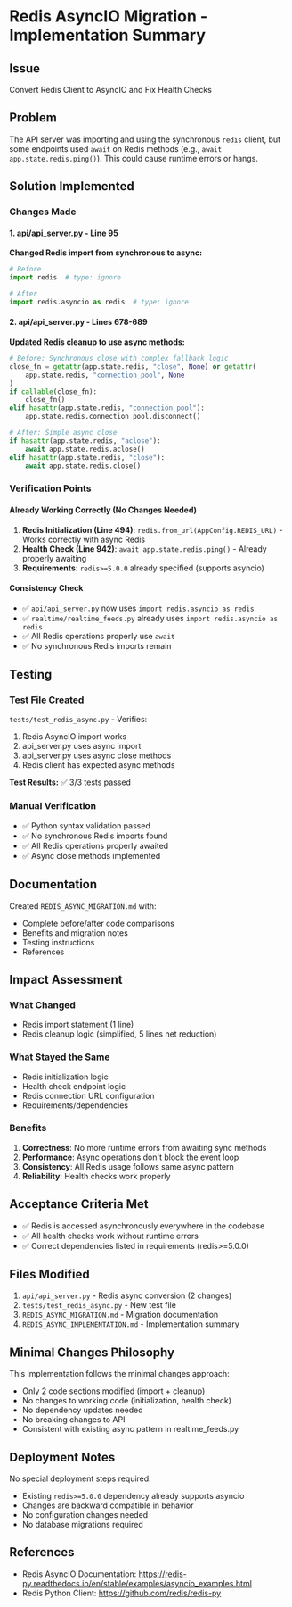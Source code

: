 # Redis AsyncIO Migration - Implementation Summary

## Issue
Convert Redis Client to AsyncIO and Fix Health Checks

## Problem
The API server was importing and using the synchronous `redis` client, but some endpoints used `await` on Redis methods (e.g., `await app.state.redis.ping()`). This could cause runtime errors or hangs.

## Solution Implemented

### Changes Made

#### 1. api/api_server.py - Line 95
**Changed Redis import from synchronous to async:**
```python
# Before
import redis  # type: ignore

# After
import redis.asyncio as redis  # type: ignore
```

#### 2. api/api_server.py - Lines 678-689
**Updated Redis cleanup to use async methods:**
```python
# Before: Synchronous close with complex fallback logic
close_fn = getattr(app.state.redis, "close", None) or getattr(
    app.state.redis, "connection_pool", None
)
if callable(close_fn):
    close_fn()
elif hasattr(app.state.redis, "connection_pool"):
    app.state.redis.connection_pool.disconnect()

# After: Simple async close
if hasattr(app.state.redis, "aclose"):
    await app.state.redis.aclose()
elif hasattr(app.state.redis, "close"):
    await app.state.redis.close()
```

### Verification Points

#### Already Working Correctly (No Changes Needed)
1. **Redis Initialization (Line 494)**: `redis.from_url(AppConfig.REDIS_URL)` - Works correctly with async Redis
2. **Health Check (Line 942)**: `await app.state.redis.ping()` - Already properly awaiting
3. **Requirements**: `redis>=5.0.0` already specified (supports asyncio)

#### Consistency Check
- ✅ `api/api_server.py` now uses `import redis.asyncio as redis`
- ✅ `realtime/realtime_feeds.py` already uses `import redis.asyncio as redis`
- ✅ All Redis operations properly use `await`
- ✅ No synchronous Redis imports remain

## Testing

### Test File Created
`tests/test_redis_async.py` - Verifies:
1. Redis AsyncIO import works
2. api_server.py uses async import
3. api_server.py uses async close methods
4. Redis client has expected async methods

**Test Results:** ✅ 3/3 tests passed

### Manual Verification
- ✅ Python syntax validation passed
- ✅ No synchronous Redis imports found
- ✅ All Redis operations properly awaited
- ✅ Async close methods implemented

## Documentation
Created `REDIS_ASYNC_MIGRATION.md` with:
- Complete before/after code comparisons
- Benefits and migration notes
- Testing instructions
- References

## Impact Assessment

### What Changed
- Redis import statement (1 line)
- Redis cleanup logic (simplified, 5 lines net reduction)

### What Stayed the Same
- Redis initialization logic
- Health check endpoint logic
- Redis connection URL configuration
- Requirements/dependencies

### Benefits
1. **Correctness**: No more runtime errors from awaiting sync methods
2. **Performance**: Async operations don't block the event loop
3. **Consistency**: All Redis usage follows same async pattern
4. **Reliability**: Health checks work properly

## Acceptance Criteria Met

- ✅ Redis is accessed asynchronously everywhere in the codebase
- ✅ All health checks work without runtime errors
- ✅ Correct dependencies listed in requirements (redis>=5.0.0)

## Files Modified
1. `api/api_server.py` - Redis async conversion (2 changes)
2. `tests/test_redis_async.py` - New test file
3. `REDIS_ASYNC_MIGRATION.md` - Migration documentation
4. `REDIS_ASYNC_IMPLEMENTATION.md` - Implementation summary

## Minimal Changes Philosophy
This implementation follows the minimal changes approach:
- Only 2 code sections modified (import + cleanup)
- No changes to working code (initialization, health check)
- No dependency updates needed
- No breaking changes to API
- Consistent with existing async pattern in realtime_feeds.py

## Deployment Notes
No special deployment steps required:
- Existing `redis>=5.0.0` dependency already supports asyncio
- Changes are backward compatible in behavior
- No configuration changes needed
- No database migrations required

## References
- Redis AsyncIO Documentation: https://redis-py.readthedocs.io/en/stable/examples/asyncio_examples.html
- Redis Python Client: https://github.com/redis/redis-py
